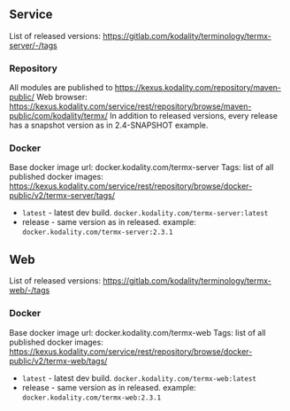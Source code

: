 ## Service
List of released versions: https://gitlab.com/kodality/terminology/termx-server/-/tags
### Repository
All modules are published to https://kexus.kodality.com/repository/maven-public/
Web browser: https://kexus.kodality.com/service/rest/repository/browse/maven-public/com/kodality/termx/
In addition to released versions, every release has a snapshot version as in 2.4-SNAPSHOT example.
### Docker
Base docker image url: docker.kodality.com/termx-server
Tags:
list of all published docker images: https://kexus.kodality.com/service/rest/repository/browse/docker-public/v2/termx-server/tags/
* `latest` - latest dev build. `docker.kodality.com/termx-server:latest`
* release - same version as in released. example: `docker.kodality.com/termx-server:2.3.1`

## Web
List of released versions: https://gitlab.com/kodality/terminology/termx-web/-/tags
### Docker
Base docker image url: docker.kodality.com/termx-web
Tags:
list of all published docker images: https://kexus.kodality.com/service/rest/repository/browse/docker-public/v2/termx-web/tags/
* `latest` - latest dev build. `docker.kodality.com/termx-web:latest`
* release - same version as in released. example: `docker.kodality.com/termx-web:2.3.1`